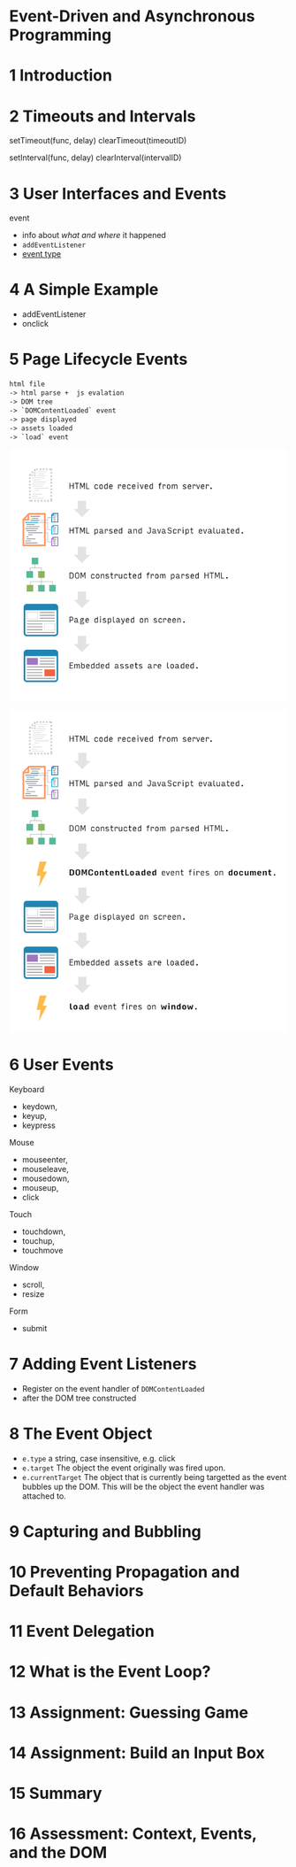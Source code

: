 Event-Driven and Asynchronous Programming
===========================================


# 1	Introduction

# 2	Timeouts and Intervals

setTimeout(func, delay) clearTimeout(timeoutID)

setInterval(func, delay) clearInterval(intervalID)

# 3	User Interfaces and Events

event
- info about *what and where* it happened
- `addEventListener`
- [event type](https://developer.mozilla.org/en-US/docs/Web/Events) 

# 4	A Simple Example
- addEventListener
- onclick

# 5	Page Lifecycle Events

```
html file
-> html parse +  js evalation
-> DOM tree
-> `DOMContentLoaded` event
-> page displayed
-> assets loaded
-> `load` event

```

![semicomplete page loading](../../kb/dom/semicomplete_page_loading.png)

![complete page loading](../../kb/dom/complete_page_loading.png)

# 6	User Events

Keyboard
- keydown,
- keyup,
- keypress

Mouse	
- mouseenter,
- mouseleave,
-  mousedown,
-  mouseup,
- click

Touch	
- touchdown,
- touchup,
- touchmove

Window
- scroll,
- resize

Form 
- submit

# 7	Adding Event Listeners

- Register on the event handler of `DOMContentLoaded`
- after the DOM tree constructed


# 8	The Event Object
- `e.type` a string, case insensitive, e.g. click
- `e.target` The object the event originally was fired upon.
- `e.currentTarget` The object that is currently being targetted as the event bubbles up the DOM. This will be the object the event handler was attached to.


# 9	Capturing and Bubbling


# 10	Preventing Propagation and Default Behaviors


# 11	Event Delegation


# 12	What is the Event Loop?


# 13	Assignment: Guessing Game


# 14	Assignment: Build an Input Box


# 15	Summary


# 16	Assessment: Context, Events, and the DOM
